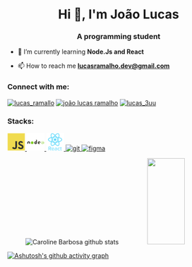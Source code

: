 ## 
<h1 align="center">Hi 👋, I'm João Lucas</h1>
<h3 align="center">A programming student</h3>

- 🌱 I’m currently learning **Node.Js and React**

- 📫 How to reach me **lucasramalho.dev@gmail.com**

<h3 align="left">Connect with me:</h3>
<p align="left">
<a href="https://twitter.com/lucas_ramllho" target="blank"><img align="center" src="https://raw.githubusercontent.com/rahuldkjain/github-profile-readme-generator/master/src/images/icons/Social/twitter.svg" alt="lucas_ramallo" height="30" width="40" /></a>
<a href="https://www.linkedin.com/in/jo%C3%A3o-lucas-ramalho-2484b8238/" target="blank"><img align="center" src="https://raw.githubusercontent.com/rahuldkjain/github-profile-readme-generator/master/src/images/icons/Social/linked-in-alt.svg" alt="joão lucas ramalho" height="30" width="40" /></a>
<a href="https://instagram.com/lucas_3uu" target="blank"><img align="center" src="https://raw.githubusercontent.com/rahuldkjain/github-profile-readme-generator/master/src/images/icons/Social/instagram.svg" alt="lucas_3uu" height="30" width="40" /></a>
</p>

<h3 align="left">Stacks:</h3>
<p align="left"> </a> <a href="https://developer.mozilla.org/en-US/docs/Web/JavaScript" target="_blank" rel="noreferrer"> <img src="https://raw.githubusercontent.com/devicons/devicon/master/icons/javascript/javascript-original.svg" alt="javascript" width="40" height="40"/> </a> <a href="https://nodejs.org" target="_blank" rel="noreferrer"> <img src="https://raw.githubusercontent.com/devicons/devicon/master/icons/nodejs/nodejs-original-wordmark.svg" alt="nodejs" width="40" height="40"/> </a> <a href="https://reactjs.org/" target="_blank" rel="noreferrer"> <img src="https://raw.githubusercontent.com/devicons/devicon/master/icons/react/react-original-wordmark.svg" alt="react" width="40" height="40"/> </a> <a href="https://git-scm.com/" target="_blank" rel="noreferrer"> <img src="https://www.vectorlogo.zone/logos/git-scm/git-scm-icon.svg" alt="git" width="40" height="40"/> </a> <a href="https://www.figma.com/" target="_blank" rel="noreferrer"> <img src="https://www.vectorlogo.zone/logos/figma/figma-icon.svg" alt="figma" width="40" height="40"/> </a> </p>


<div align="center">  
  <img width="49%" height="195px" src="https://github-readme-stats.vercel.app/api?username=lucasramallo&show_icons=true&count_private=true&hide_border=true&title_color=ffffff&icon_color=ffffff&text_color=c9d1d9&bg_color=0d1117" alt="Caroline Barbosa github stats" /> 
  <img width="41%" height="195px" src="https://github-readme-stats.vercel.app/api/top-langs/?username=lucasramallo&layout=compact&hide_border=true&title_color=ffffff&text_color=ffffff&bg_color=0d1117" />
</div>


[![Ashutosh's github activity graph](https://github-readme-activity-graph.cyclic.app/graph?username=lucasramallo&bg_color=0d1117&color=ffffff&line=9f75ff&point=a56ef7&area=true&hide_border=true)](https://github.com/ashutosh00710/github-readme-activity-graph)
